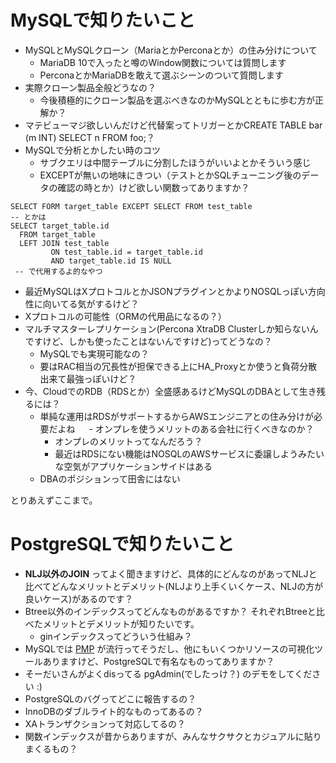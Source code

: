 # MySQLで知りたいこと
- MySQLとMySQLクローン（MariaとかPerconaとか）の住み分けについて
  - MariaDB 10で入ったと噂のWindow関数については質問します
  - PerconaとかMariaDBを敢えて選ぶシーンのついて質問します
- 実際クローン製品全般どうなの？
  - 今後積極的にクローン製品を選ぶべきなのかMySQLとともに歩む方が正解か？
- マテビューマジ欲しいんだけど代替案ってトリガーとかCREATE TABLE bar (m INT) SELECT n FROM foo;？
- MySQLで分析とかしたい時のコツ
  - サブクエリは中間テーブルに分割したほうがいいよとかそういう感じ
  - EXCEPTが無いの地味にきつい（テストとかSQLチューニング後のデータの確認の時とか）けど欲しい関数ってありますか？
```
SELECT FORM target_table EXCEPT SELECT FROM test_table
-- とかは
SELECT target_table.id
  FROM target_table
  LEFT JOIN test_table
         ON test_table.id = target_table.id
         AND target_table.id IS NULL
 -- で代用するよ的なやつ
```
- 最近MySQLはXプロトコルとかJSONプラグインとかよりNOSQLっぽい方向性に向いてる気がするけど？
- Xプロトコルの可能性（ORMの代用品になるの？）
- マルチマスターレプリケーション(Percona XtraDB Clusterしか知らないんですけど、しかも使ったことはないんですけど)ってどうなの？
  - MySQLでも実現可能なの？
  - 要はRAC相当の冗長性が担保できる上にHA_Proxyとか使うと負荷分散出来て最強っぽいけど？
- 今、CloudでのRDB（RDSとか）全盛感あるけどMySQLのDBAとして生き残るには？
  - 単純な運用はRDSがサポートするからAWSエンジニアとの住み分けが必要だよね
　  - オンプレを使うメリットのある会社に行くべきなのか？
    - オンプレのメリットってなんだろう？
    - 最近はRDSにない機能はNOSQLのAWSサービスに委譲しようみたいな空気がアプリケーションサイドはある
  - DBAのポジションって田舎にはない

とりあえずここまで。


# PostgreSQLで知りたいこと

- **NLJ以外のJOIN** ってよく聞きますけど、具体的にどんなのがあってNLJと比べてどんなメリットとデメリット(NLJより上手くいくケース、NLJの方が良いケース)があるのです？
- Btree以外のインデックスってどんなものがあるですか？ それぞれBtreeと比べたメリットとデメリットが知りたいです。
  - ginインデックスってどういう仕組み？
- MySQLでは [PMP](https://www.percona.com/software/mysql-tools/percona-monitoring-plugins) が流行ってそうだし、他にもいくつかリソースの可視化ツールありますけど、PostgreSQLで有名なものってありますか？
- そーだいさんがよくdisってる pgAdmin(でしたっけ？) のデモをしてください :)
- PostgreSQLのバグってどこに報告するの？
- InnoDBのダブルライト的なものってあるの？
- XAトランザクションって対応してるの？
- 関数インデックスが昔からありますが、みんなサクサクとカジュアルに貼りまくるもの？
